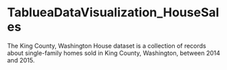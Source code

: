 # TablueaDataVisualization_HouseSales
The King County, Washington House dataset is a collection of records about single-family homes sold in King County, Washington, between 2014 and 2015. 
